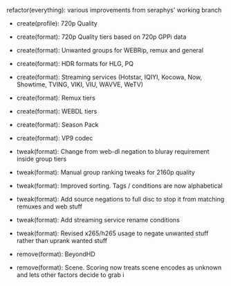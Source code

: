 refactor(everything): various improvements from seraphys' working branch

- create(profile): 720p Quality
- create(format): 720p Quality tiers based on 720p GPPi data
- create(format): Unwanted groups for WEBRip, remux and general
- create(format): HDR formats for HLG, PQ
- create(format): Streaming services (Hotstar, IQIYI, Kocowa, Now, Showtime, TVING, VIKI, VIU, WAVVE, WeTV)
- create(format): Remux tiers
- create(format): WEBDL tiers
- create(format): Season Pack
- create(format): VP9 codec

- tweak(format): Change from web-dl negation to bluray requirement inside group tiers
- tweak(format): Manual group ranking tweaks for 2160p quality
- tweak(format): Improved sorting. Tags / conditions are now alphabetical
- tweak(format): Add source negations to full disc to stop it from matching remuxes and web stuff
- tweak(format): Add streaming service rename conditions
- tweak(format): Revised x265/h265 usage to negate unwanted stuff rather than uprank wanted stuff

- remove(format): BeyondHD
- remove(format): Scene. Scoring now treats scene encodes as unknown and lets other factors decide to grab i


